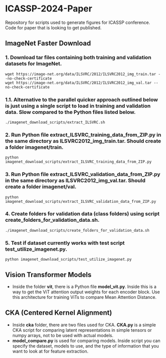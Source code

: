 # ICASSP-2024-Paper
Repository for scripts used to generate figures for ICASSP conference. Code for paper that is looking to get published.

## ImageNet Faster Download
### 1. Download tar files containing both training and validation datasets for ImageNet.
```
wget https://image-net.org/data/ILSVRC/2012/ILSVRC2012_img_train.tar --no-check-certificate
wget https://image-net.org/data/ILSVRC/2012/ILSVRC2012_img_val.tar --no-check-certificate
```
### 1.1. Alternative to the parallel quicker approach outlined below is just using a single script to load in training and validation data. Slow compared to the Python files listed below.
```
./imagenet_download_scripts/extract_ILSVRC.sh
```
### 2. Run Python file **extract_ILSVRC_training_data_from_ZIP.py** in the same directory as **ILSVRC2012_img_train.tar**. Should create a folder **imagenet/train**.
```
python imagenet_download_scripts/extract_ILSVRC_training_data_from_ZIP.py
```
### 3. Run Python file **extract_ILSVRC_validation_data_from_ZIP.py** in the same directory as **ILSVRC2012_img_val.tar**. Should create a folder **imagenet/val**.
```
python imagenet_download_scripts/extract_ILSVRC_validation_data_from_ZIP.py
```
### 4. Create folders for validation data (class folders) using script **create_folders_for_validation_data.sh**.
```
./imagenet_download_scripts/create_folders_for_validation_data.sh
```
### 5. Test if dataset currently works with test script **test_utilize_imagenet.py**.
```
python imagenet_download_scripts/test_utilize_imagenet.py
```
## Vision Transformer Models
* Inside the folder **vit**, there is a Python file **model_vit.py**. Inside this is a way to get the ViT attention output weights for each encoder block. Use this architecture for training ViTs to compare Mean Attention Distance.
## CKA (Centered Kernel Alignment)
* Inside **cka** folder, there are two files used for CKA. **CKA.py** is a simple CKA script for comparing latent representations in simple tensors or numpy arrays, not to be used with actual models.
* **model_compare.py** is used for comparing models. Inside script you can specify the dataset, models to use, and the type of information that you want to look at for feature extraction.
